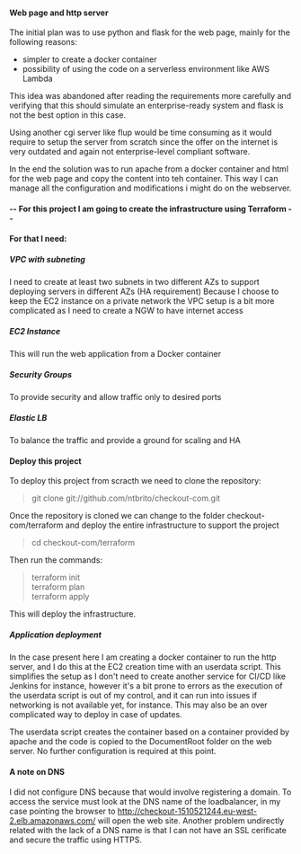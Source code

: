 #### Web page and http server
The initial plan was to use python and flask for the web page, mainly for the following reasons:
- simpler to create a docker container
- possibility of using the code on a serverless environment like AWS Lambda

This idea was abandoned after reading the requirements more carefully and verifying that
this should simulate an enterprise-ready system and flask is not the best option in
this case.

Using another cgi server like flup would be time consuming as it would require to setup
the server from scratch since the offer on the internet is very outdated and again not
enterprise-level compliant software.

In the end the solution was to run apache from a docker container and html for the web page
and copy the content into teh container. This way I can manage all the configuration and
modifications i might do on the webserver.

#### -- For this project I am going to create the infrastructure using Terraform --
#### For that I need:

##### VPC with subneting
I need to create at least two subnets in two different AZs to support deploying servers
in different AZs (HA requirement)
Because I choose to keep the EC2 instance on a private network the VPC setup is a bit more
complicated as I need to create a NGW to have internet access
##### EC2 Instance
This will run the web application from a Docker container
##### Security Groups
To provide security and allow traffic only to desired ports
##### Elastic LB
To balance the traffic and provide a ground for scaling and HA

#### Deploy this project
To deploy this project from scracth we need to clone the repository:
> git clone git://github.com/ntbrito/checkout-com.git

Once the repository is cloned we can change to the folder checkout-com/terraform and deploy
the entire infrastructure to support the project
> cd checkout-com/terraform

Then run the commands:
> terraform init \
terraform plan \
terraform apply

This will deploy the infrastructure.

##### Application deployment
In the case present here I am creating a docker container to run the http server, and I do
this at the EC2 creation time with an userdata script. This simplifies the setup as I don't
need to create another service for CI/CD like Jenkins for instance, however it's a bit prone
to errors as the execution of the userdata script is out of my control, and it can run into
issues if networking is not available yet, for instance.
This may also be an over complicated way to deploy in case of updates.

The userdata script creates the container based on a container provided by apache and the code
is copied to the DocumentRoot folder on the web server. No further configuration is required at
this point.

#### A note on DNS
I did not configure DNS because that would involve registering a domain. To access the service
must look at the DNS name of the loadbalancer, in my case pointing the browser to
http://checkout-1510521244.eu-west-2.elb.amazonaws.com/ will open the web site.
Another problem undirectly related with the lack of a DNS name is that I can not have an SSL
cerificate and secure the traffic using HTTPS.